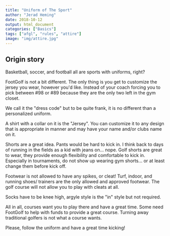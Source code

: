 ```yaml
---
title: "Uniform of The Sport"
author: "Jerad Heming"
date: 2018-10-12
output: html_document
categories: ["Basics"]
tags: ["afgl", "rules", "attire"]
image: "img/attire.jpg"
---
```


## Origin story
Basketball, soccer, and football all are sports with uniforms, right?

FootGolf is not a bit different. The only thing is you get to customize the jersey you wear, however you'd like. Instead of your coach forcing you to pick between #98 or #89 because they are the only two left in the gym closet.

We call it the "dress code" but to be quite frank, it is no different than a personalized uniform.

A shirt with a collar on it is the "Jersey". You can customize it to any design that is appropriate in manner and may have your name and/or clubs name on it.

Shorts are a great idea. Pants would be hard to kick in. I think back to days of running in the fields as a kid with jeans on... nope. Golf shorts are great to wear, they provide enough flexibility and comfortable to kick in. Especially in tournaments, do not show up wearing gym shorts... or at least change them before kick off.

Footwear is not allowed to have any spikes, or cleat! Turf, indoor, and running shoes/ trainers are the only allowed and approved footwear.
The golf course will not allow you to play with cleats at all.

Socks have to be knee high, argyle style is the "in" style but not required.

All in all, courses want you to play there and have a great time. Some need FootGolf to help with funds to provide a great course. Turning away traditional golfers is not what a course wants.

Please, follow the uniform and have a great time kicking!